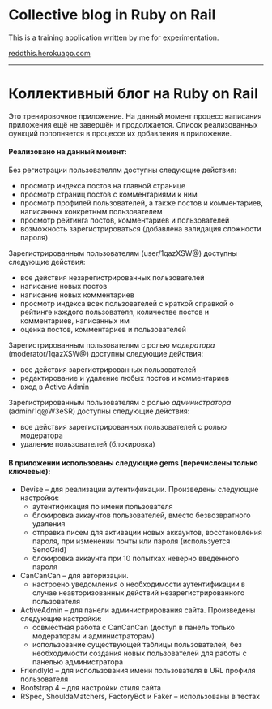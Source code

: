 # Collective blog in Ruby on Rail

This is a training application written by me for experimentation.

[reddthis.herokuapp.com](https://reddthis.herokuapp.com/)
* * *
# Коллективный блог на Ruby on Rail

Это тренировочное приложение. На данный момент процесс написания приложения ещё не завершён и продолжается. Список реализованных функций пополняется в процессе их добавления в приложение.

#### Реализовано на данный момент:

Без регистрации пользователям доступны следующие действия:

* просмотр индекса постов на главной странице
* просмотр страниц постов с комментариями к ним
* просмотр профилей пользователей, а также постов и комментариев, написанных конкретным пользователем
* просмотр рейтинга постов, комментариев и пользователей
* возможность зарегистрироваться (добавлена валидация сложности пароля)

Зарегистрированным пользователям (user/1qazXSW@) доступны следующие действия:

* все действия незарегистрированных пользователей
* написание новых постов
* написание новых комментариев
* просмотр индекса всех пользователей с краткой справкой о рейтинге каждого пользователя, количестве постов и комментариев, написанных им
* оценка постов, комментариев и пользователей

Зарегистрированным пользователям с ролью *модератора* (moderator/1qazXSW@) доступны следующие действия:

* все действия зарегистрированных пользователей
* редактирование и удаление любых постов и комментариев
* вход в Active Admin

Зарегистрированным пользователям с ролью *администратора* (admin/1q@W3e$R) доступны следующие действия:

* все действия зарегистрированных пользователей с ролью модератора
* удаление пользователей (блокировка)

#### В приложении использованы следующие gems (перечислены только ключевые):

* Devise – для реализации аутентификации. Произведены следующие настройки:
    * аутентификация по имени пользователя
    * блокировка аккаунтов пользователей, вместо безвозвратного удаления
    * отправка писем для активации новых аккаунтов, восстановления пароля, при изменении почты или пароля (используется SendGrid)
    * блокировка аккаунта при 10 попытках неверно введённого пароля
* СanСanСan – для авторизации.
    * настроено уведомления о необходимости аутентификации в случае неавторизованных действий незарегистрированного пользователя
* ActiveAdmin – для панели администрирования сайта. Произведены следующие настройки:
    * совместная работа с CanCanCan (доступ в панель только модераторам и администраторам)
    * использование существующей таблицы пользователей, без необходимости создания новых пользователей для работы с панелью администратора
* FriendlyId – для использования имени пользователя в URL профиля пользователя
* Bootstrap 4 – для настройки стиля сайта
* RSpec, ShouldaMatchers, FactoryBot и Faker – использованы в тестах
